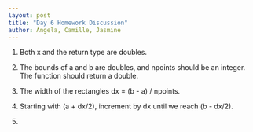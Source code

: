 ```yaml
---
layout: post
title: "Day 6 Homework Discussion"
author: Angela, Camille, Jasmine
---
```


1. Both x and the return type are doubles.

2. The bounds of a and b are doubles, and npoints should be an integer. The function should return a double.

3. The width of the rectangles dx = (b - a) / npoints.

4. Starting with (a + dx/2), increment by dx until we reach (b - dx/2).

5. 